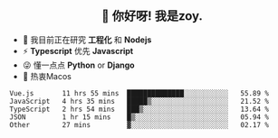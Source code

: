 <h2 align="center">👋 你好呀! 我是zoy.</h2>

- 🌱 我目前正在研究 **工程化** 和 **Nodejs**
- ⚡ **Typescript** 优先 **Javascript**
- 😜 懂一点点 **Python** or **Django**
- 🚀 热衷Macos





<!--
**l-zoy/l-zoy** is a ✨ _special_ ✨ repository because its `README.md` (this file) appears on your GitHub profile.

Here are some ideas to get you started:

- 🔭 I’m currently working on ...
- 🌱 I’m currently learning ...
- 👯 I’m looking to collaborate on ...
- 🤔 I’m looking for help with ...
- 💬 Ask me about ...
- 📫 How to reach me: ...
- 😄 Pronouns: ...
- ⚡ Fun fact: ...
-->

<!--START_SECTION:waka-->
```text
Vue.js       11 hrs 55 mins  ██████████████░░░░░░░░░░░   55.89 % 
JavaScript   4 hrs 35 mins   █████▒░░░░░░░░░░░░░░░░░░░   21.52 % 
TypeScript   2 hrs 54 mins   ███▒░░░░░░░░░░░░░░░░░░░░░   13.64 % 
JSON         1 hr 15 mins    █▒░░░░░░░░░░░░░░░░░░░░░░░   05.94 % 
Other        27 mins         ▓░░░░░░░░░░░░░░░░░░░░░░░░   02.17 % 
```
<!--END_SECTION:waka-->
